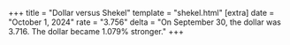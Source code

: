 +++
title = "Dollar versus Shekel"
template = "shekel.html"
[extra]
date = "October  1, 2024"
rate = "3.756"
delta = "On September 30, the dollar was 3.716. The dollar became 1.079% stronger."
+++
